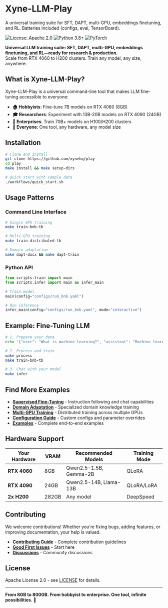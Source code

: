 # Xyne-LLM-Play
A universal training suite for SFT, DAPT, multi-GPU, embeddings finetuning, and RL. Batteries included (configs, eval, TensorBoard).

[![License: Apache 2.0](https://img.shields.io/badge/License-Apache%202.0-blue.svg)](https://opensource.org/licenses/Apache-2.0)
[![Python 3.8+](https://img.shields.io/badge/python-3.8+-blue.svg)](https://www.python.org/downloads/)
[![PyTorch](https://img.shields.io/badge/PyTorch-2.0+-red.svg)](https://pytorch.org/)

**Universal LLM training suite: SFT, DAPT, multi-GPU, embeddings finetuning, and RL—ready for research & production.**  
Scale from RTX 4060 to H200 clusters. Train any model, any size, anywhere.

## What is Xyne-LLM-Play?

Xyne-LLM-Play is a universal command-line tool that makes LLM fine-tuning accessible to everyone:

- **🏠 Hobbyists**: Fine-tune 7B models on RTX 4060 (8GB)
- **🎓 Researchers**: Experiment with 13B-20B models on RTX 4090 (24GB)  
- **🏢 Enterprises**: Train 70B+ models on H100/H200 clusters
- **🚀 Everyone**: One tool, any hardware, any model size

## Installation

```bash
# Clone and install
git clone https://github.com/xynehq/play
cd play
make install && make setup-dirs

# Quick start with sample data
./workflows/quick_start.sh
```

## Usage Patterns

### Command Line Interface
```bash
# Single GPU training
make train-bnb-tb

# Multi-GPU training
make train-distributed-tb

# Domain adaptation
make dapt-docx && make dapt-train
```

### Python API
```python
from scripts.train import main
from scripts.infer import main as infer_main

# Train model
main(config="configs/run_bnb.yaml")

# Run inference
infer_main(config="configs/run_bnb.yaml", mode="interactive")
```

## Example: Fine-Tuning LLM

```bash
# 1. Prepare your data
echo '{"user": "What is machine learning?", "assistant": "Machine learning is..."}' > data/raw/my_data.jsonl

# 2. Process and train
make process
make train-bnb-tb

# 3. Chat with your model
make infer
```

## Find More Examples

- **[Supervised Fine-Tuning](docs/sft/)** - Instruction following and chat capabilities
- **[Domain Adaptation](docs/dapt/)** - Specialized domain knowledge training  
- **[Multi-GPU Training](docs/multi-gpu/)** - Distributed training across multiple GPUs
- **[Configuration Guide](docs/configuration/)** - Custom configs and parameter overrides
- **[Examples](examples/)** - Complete end-to-end examples

## Hardware Support

| Your Hardware | VRAM | Recommended Models | Training Mode |
|---------------|------|-------------------|---------------|
| **RTX 4060** | 8GB | Qwen2.5-1.5B, Gemma-2B | QLoRA |
| **RTX 4090** | 24GB | Qwen2.5-14B, Llama-13B | QLoRA/LoRA |
| **2x H200** | 282GB | Any model | DeepSpeed |

## Contributing

We welcome contributions! Whether you're fixing bugs, adding features, or improving documentation, your help is valued.

- **[Contributing Guide](CONTRIBUTING.md)** - Complete contribution guidelines
- **[Good First Issues](https://github.com/xynehq/play/issues)** - Start here
- **[Discussions](https://github.com/xynehq/play/discussions)** - Community discussions

## License

Apache License 2.0 - see [LICENSE](LICENSE) for details.

---

**From 8GB to 800GB. From hobbyist to enterprise. One tool, infinite possibilities. 🚀**
